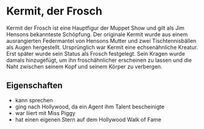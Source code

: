 # Kermit, der Frosch

Kermit der Frosch ist eine Hauptfigur der Muppet Show und gilt als Jim Hensons bekannteste Schöpfung.
Der originale Kermit wurde aus einem ausrangierten Federmantel von Hensons Mutter und zwei Tischtennisbällen als Augen hergestellt. Ursprünglich war Kermit eine echsenähnliche Kreatur. Erst später wurde sein Status als Frosch festgelegt. Sein Kragen wurde damals hinzugefügt, um ihn froschähnlicher erscheinen zu lassen und die Naht zwischen seinem Kopf und seinem Körper zu verbergen.

## Eigenschaften
* kann sprechen
* ging nach Hollywood, da ein Agent ihm Talent bescheinigte
* war liiert mit Miss Piggy
* hat einen eigenen Stern auf dem Hollywood Walk of Fame
